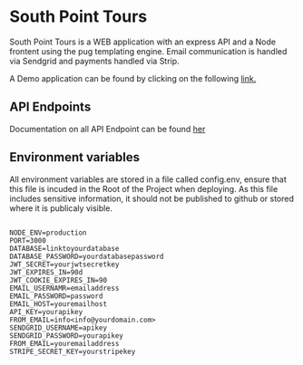 # South Point Tours

South Point Tours is a WEB application with an express API and a Node frontent using the pug templating engine. Email communication is handled via Sendgrid and payments handled via Strip.

A Demo application can be found by clicking on the following [link.](https://south-point-tours.herokuapp.com/)

## API Endpoints

Documentation on all API Endpoint can be found [her](https://documenter.getpostman.com/view/9595116/SWEB1aY8?version=latest)

## Environment variables

All environment variables are stored in a file called config.env, ensure that this file is incuded in the Root of the Project when deploying. As this file includes sensitive information, it should not be published to github or stored where it is publicaly visible.

```

NODE_ENV=production
PORT=3000
DATABASE=linktoyourdatabase
DATABASE_PASSWORD=yourdatabasepassword
JWT_SECRET=yourjwtsecretkey
JWT_EXPIRES_IN=90d
JWT_COOKIE_EXPIRES_IN=90
EMAIL_USERNAMR=emailaddress
EMAIL_PASSWORD=password
EMAIL_HOST=youremailhost
API_KEY=yourapikey
FROM_EMAIL=info<info@yourdomain.com>
SENDGRID_USERNAME=apikey
SENDGRID_PASSWORD=yourapikey
FROM_EMAIL=youremailaddress
STRIPE_SECRET_KEY=yourstripekey

```
